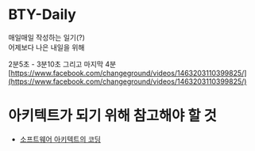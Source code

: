# BTY-Daily
매일매일 작성하는 일기(?)  
어제보다 나은 내일을 위해  

2분5초 - 3분10초 그리고 마지막 4분  
[https://www.facebook.com/changeground/videos/1463203110399825/](https://www.facebook.com/changeground/videos/1463203110399825/)

# 아키텍트가 되기 위해 참고해야 할 것
- [소프트웨어 아키텍트의 코딩](https://www.youtube.com/watch?v=h_XWL253eEY)